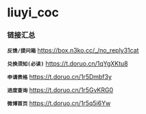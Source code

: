 # liuyi_coc

### 链接汇总
**`反馈/提问箱`**
https://box.n3ko.cc/_/no_reply31cat

**`兑换须知(必读)`** 
https://t.doruo.cn/1qYgXKtu8

**`申请表格`**
https://t.doruo.cn/1r5Dmbf3y

**`进度查询`**
https://t.doruo.cn/1r5GvKRG0

**`微博首页`**
https://t.doruo.cn/1r5q5i6Yw
